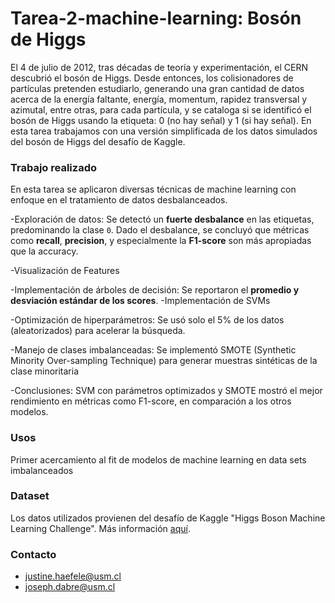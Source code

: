 # Tarea-2-machine-learning: Bosón de Higgs

El 4 de julio de 2012, tras décadas de teoría y experimentación, el CERN descubrió el bosón de Higgs. Desde entonces, los colisionadores de partículas pretenden estudiarlo, generando una gran cantidad de datos acerca de la energía faltante, energía, momentum, rapidez transversal y azimutal, entre otras, para cada partícula, y se cataloga si se identificó el bosón de Higgs usando la etiqueta: 0 (no hay señal) y 1 (si hay señal). En esta tarea trabajamos con una versión simplificada de los datos simulados del bosón de Higgs del desafío de Kaggle. 

### Trabajo realizado

En esta tarea se aplicaron diversas técnicas de machine learning con enfoque en el tratamiento de datos desbalanceados.

-Exploración de datos: Se detectó un **fuerte desbalance** en las etiquetas, predominando la clase `0`. Dado el desbalance, se concluyó que métricas como **recall**, **precision**, y especialmente la **F1-score** son más apropiadas que la accuracy.

-Visualización de Features

-Implementación de árboles de decisión: Se reportaron el **promedio y desviación estándar de los scores**.
-Implementación de SVMs

-Optimización de hiperparámetros: Se usó solo el 5% de los datos (aleatorizados) para acelerar la búsqueda.

-Manejo de clases imbalanceadas: Se implementó SMOTE (Synthetic Minority Over-sampling Technique) para generar muestras sintéticas de la clase minoritaria

-Conclusiones: SVM con parámetros optimizados y SMOTE mostró el mejor rendimiento en métricas como F1-score, en comparación a los otros modelos.

### Usos
Primer acercamiento al fit de modelos de machine learning en data sets imbalanceados

### Dataset
Los datos utilizados provienen del desafío de Kaggle "Higgs Boson Machine Learning Challenge". Más información [aquí](https://www.kaggle.com/c/higgs-boson).

### Contacto
- justine.haefele@usm.cl
- joseph.dabre@usm.cl
